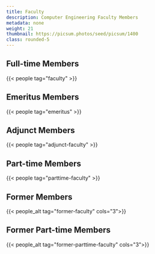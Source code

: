 ```yaml
---
title: Faculty
description: Computer Engineering Faculty Members
metadata: none
weight: 21
thumbnail: https://picsum.photos/seed/picsum/1400
class: rounded-5
---
```


## Full-time Members

{{< people tag="faculty" >}}

## Emeritus Members

{{< people tag="emeritus" >}}

## Adjunct Members

{{< people tag="adjunct-faculty" >}}

## Part-time Members

{{< people tag="parttime-faculty" >}}

## Former Members

{{< people_alt tag="former-faculty" cols="3">}}

## Former Part-time Members

{{< people_alt tag="former-parttime-faculty" cols="3">}}
